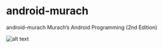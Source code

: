 # android-murach
android-murach  Murach’s Android Programming (2nd Edition)


![alt text](https://www.murach.com/images/stories/virtuemart/product/murach's-android-programming-(2nd-ed).jpg)
